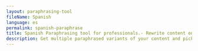```yaml
---
layout: paraphrasing-tool
fileName: Spanish
language: es
permalink: spanish-paraphrase
title: Spanish Paraphrasing tool for professionals.- Rewrite content online for free.
description: Get multiple paraphrased variants of your content and pick the best variant for your use case. Only tool which provides this feature. Try it out now !
---
```

